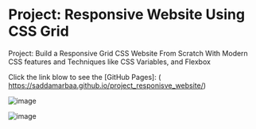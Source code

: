 # Project: Responsive Website Using CSS Grid 
Project: Build a Responsive Grid CSS Website From Scratch With Modern CSS features and Techniques like CSS Variables, and Flexbox

Click the link blow to see the [GitHub Pages]: ( https://saddamarbaa.github.io/project_responisve_website/)

![image](https://user-images.githubusercontent.com/51326421/102723560-5ef24800-433b-11eb-81f7-82eca0b92948.png)


![image](https://user-images.githubusercontent.com/51326421/102723648-e475f800-433b-11eb-92ca-ff0ed48662c1.png)


